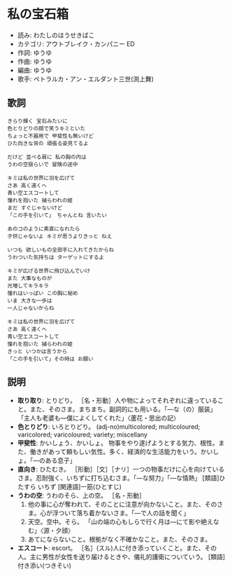 私の宝石箱
===========

- 読み: わたしのほうせきばこ
- カテゴリ: アウトブレイク・カンパニー ED
- 作詞: ゆうゆ
- 作曲: ゆうゆ
- 編曲: ゆうゆ
- 歌手: ペトラルカ・アン・エルダント三世(渕上舞)


歌詞
-----

    きらり輝く 宝石みたいに
    色とりどりの顔で笑うキミといた
    ちょっと不器用で 甲斐性も無いけど
    ひた向きな背の 頑張る姿見てるよ

    だけど 並べる肩に 私の胸の内は
    うわの空揺らいで 冒険の途中

    キミは私の世界に羽を広げて
    さあ 高く遠くへ
    青い空エスコートして
    憧れを抱いた 捕らわれの姫
    まだ すぐじゃないけど
    「この手を引いて」 ちゃんとね 言いたい

    あのコのように素直になれたら
    子供じゃないよ キミが思うよりきっと ねえ

    いつも 欲しいもの全部手に入れてきたからね
    うわついた気持ちは ターゲットにするよ

    キミが広げる世界に飛び込んでいけ
    また 大事なものが
    光増してキラキラ
    憧れはいっぱい この胸に秘め
    いま 大きな一歩は
    一人じゃないからね

    キミは私の世界に羽を広げて
    さあ 高く遠くへ
    青い空エスコートして
    憧れを抱いた 捕らわれの姫
    きっと いつかは言うから
    「この手を引いて」その時は お願い


説明
-----

- **取り取り**: とりどり。 ［名・形動］人や物によってそれぞれに違っていること。また、そのさま。まちまち。副詞的にも用いる。「―な（の）服装」 「主人も老婆も―僕によくしてくれた」〈蘆花・思出の記〉
- **色とりどり**: いろとりどり。 (adj-no)multicolored; multicoloured; varicolored; varicoloured; variety; miscellany
- **甲斐性**: かいしょう、かいしょ。 物事をやり遂げようとする気力、根性。また、働きがあって頼もしい気性。多く、経済的な生活能力をいう。かいしょ。「―のある息子」
- **直向き**: ひたむき。 ［形動］［文］［ナリ］一つの物事だけに心を向けているさま。忍耐強く、いちずに打ち込むさま。「―な努力」「―な情熱」 [類語]ひたすら いちず [関連語]一筋(ひとすじ)
- **うわの空**: うわのそら、上の空。 ［名・形動］
    1. 他の事に心が奪われて、そのことに注意が向かないこと。また、そのさま。心が浮ついて落ち着かないさま。「―で人の話を聞く」
    2. 天空。空中。そら。 「山の端の心もしらで行く月は―にて影や絶えなむ」〈源・夕顔〉
    3. あてにならないこと。根拠がなく不確かなこと。また、そのさま。
- **エスコート**: escort。 ［名］(スル)人に付き添っていくこと。また、その人。主に男性が女性を送り届けるときや、儀礼的護衛についていう。 [類語]付き添い(つきそい) 
